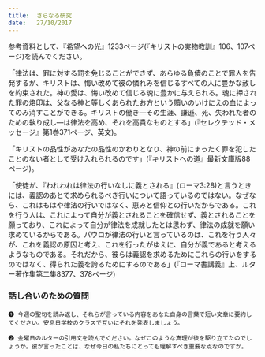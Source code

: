 ```yaml
---
title:  さらなる研究
date:   27/10/2017
---
```


参考資料として、『希望への光』1233ページ(『キリストの実物教訓』106、107ページ)を読んでください。

「律法は、罪に対する罰を免じることができず、あらゆる負債のことで罪人を告発するが、キリストは、悔い改めて彼の憐れみを信じるすべての人に豊かな赦しを約束された。神の愛は、悔い改めて信じる魂に豊かに与えられる。魂に押された罪の烙印は、父なる神と等しくあられたお方という贖いのいけにえの血によってのみ消すことができる。キリストの働き―その生涯、謙遜、死、失われた者のための執り成し―は律法を高め、それを高貴なものとする」(『セレクテッド・メッセージ』第1巻371ページ、英文)。

「キリストの品性があなたの品性のかわりとなり、神の前にまったく罪を犯したことのない者として受け入れられるのです」(『キリストへの道』最新文庫版88ページ)。

「使徒が、『われわれは律法の行いなしに義とされる』(ローマ3:28)と言うときには、義認のあとで求められるべき行いについて語っているのではない。なぜなら、これはもはや律法の行いではなく、恵みと信仰との行いだからである。これを行う人は、これによって自分が義とされることを確信せず、義とされることを願っており、これによって自分が律法を成就したとは思わず、律法の成就を願い求めているからである。パウロが律法の行いと言っているのは、これを行う人々が、これを義認の原因と考え、これを行ったがゆえに、自分が義であると考えるようなものである。それだから、彼らは義認を求めるためにこれらの行いをするのではなく、得られた義を誇るためにするのである」(『ローマ書講義』上、ルター著作集第二集8377、378ページ)

### 話し合いのための質問


`❶ 今週の聖句を読み返し、それらが言っている内容をあなた自身の言葉で短い文章に要約してください。安息日学校のクラスで互いにそれを発表しましょう。`

`❷ 金曜日のルターの引用文を読んでください。なぜこのような真理が彼を駆り立てたのでしょうか。彼が言ったことは、なぜ今日の私たちにとっても理解すべき重要な点なのですか。`
